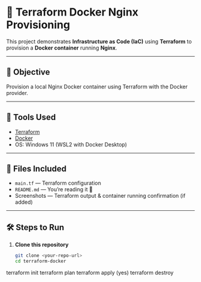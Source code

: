# 🐳 Terraform Docker Nginx Provisioning

This project demonstrates **Infrastructure as Code (IaC)** using **Terraform** to provision a **Docker container** running **Nginx**.

---

## 📌 Objective

Provision a local Nginx Docker container using Terraform with the Docker provider.

---

## 🔧 Tools Used

- [Terraform](https://developer.hashicorp.com/terraform)
- [Docker](https://www.docker.com/)
- OS: Windows 11 (WSL2 with Docker Desktop)

---

## 📁 Files Included

- `main.tf` — Terraform configuration
- `README.md` — You’re reading it 🙂
- Screenshots — Terraform output & container running confirmation (if added)

---

## 🛠️ Steps to Run

1. **Clone this repository**

   ```bash
   git clone <your-repo-url>
   cd terraform-docker
   
  terraform init
  terraform plan
  terraform apply (yes)
  terraform destroy
